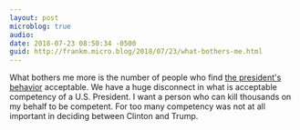 ```yaml
---
layout: post
microblog: true
audio: 
date: 2018-07-23 08:50:34 -0500
guid: http://frankm.micro.blog/2018/07/23/what-bothers-me.html
---
```

What bothers me more is the number of people who find [the president's behavior](https://twitter.com/jeffjarvis/status/1021334339399843840) acceptable. We have a huge disconnect in what is acceptable competency of a U.S. President. I want a person who can kill thousands on my behalf to be competent. For too many competency was not at all important in deciding between Clinton and Trump.
